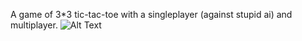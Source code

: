 A game of 3*3 tic-tac-toe with a singleplayer (against stupid ai) and multiplayer.
![Alt Text](https://i.imgur.com/jJ4bbtj.gif)
